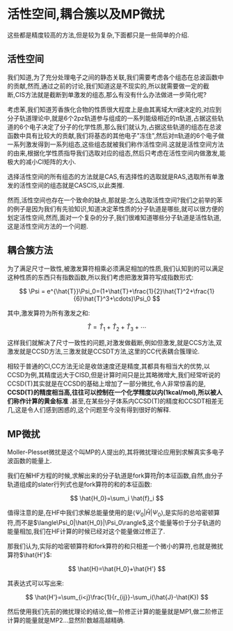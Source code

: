 # 活性空间,耦合簇以及MP微扰

这些都是精度较高的方法,但是较为复杂,下面都只是一些简单的介绍.

## 活性空间

我们知道,为了充分处理电子之间的静态关联,我们需要考虑各个组态在总波函数中的贡献,然而,通过之前的讨论,我们知道这是不现实的,所以就需要做一定的截断,CIS方法就是截断到单激发的组态,那么有没有什么办法做进一步简化呢?

考虑苯,我们知道芳香族化合物的性质很大程度上是由其离域大π键决定的,对应到分子轨道理论中,就是6个2pz轨道参与组成的一系列能级相近的π轨道,占据这些轨道的6个电子决定了分子的化学性质,那么我们就认为,占据这些轨道的组态在总波函数中具有比较大的贡献,我们将基态的其他电子"冻住",然后对π轨道的6个电子做一系列激发得到一系列组态,这些组态就被我们称作活性空间.这就是活性空间方法的由来,根据化学性质指导我们选取对应的组态,然后只考虑在活性空间内做激发,能极大的减小CI矩阵的大小.

选择活性空间的所有组态的方法就是CAS,有选择性的选取就是RAS,选取所有单激发的活性空间的组态就是CASCIS,以此类推.

然而,活性空间也存在一个致命的缺点,那就是:怎么选取活性空间?我们之前举的苯的例子是因为我们有先验知识,知道决定苯性质的分子轨道是哪些,就可以很方便的划定活性空间,然而,面对一个复杂的分子,我们很难知道哪些分子轨道是活性轨道,这是活性空间方法的一个问题.

## 耦合簇方法

为了满足尺寸一致性,被激发算符相乘必须满足相加的性质,我们认知到的可以满足这种性质的东西只有指数函数,所以我们考虑把激发算符写成指数形式:

$$
\Psi = e^{\hat{T}}\Psi_0=(1+\hat{T}+\frac{1}{2}\hat{T}^2+\frac{1}{6}\hat{T}^3+\cdots)\Psi_0
$$

其中,激发算符为所有激发之和:

$$
\hat{T}=\hat{T}_1+\hat{T}_2+\hat{T}_3+\cdots
$$

这样我们就解决了尺寸一致性的问题,对激发做截断,例如但激发,就是CCS方法,双激发就是CCSD方法,三激发就是CCSDT方法,这里的CC代表耦合簇理论.

相较于普通的CI,CC方法无论是收敛速度还是精度,其都具有相当大的优势,以CCSD为例,其精度远大于CISD,但是计算时间只是比其略微增大,我们经常听说的CCSD(T)其实就是在CCSD的基础上增加了一部分微扰,令人非常惊喜的是, **CCSD(T)的精度相当高,往往可以控制在一个化学精度以内(1kcal/mol),所以被人们称作计算的黄金标准** .甚至,在某些分子体系内CCSD(T)的精度和CCSDT相差无几,这是令人们感到困惑的,这个问题至今没有得到很好的解释.

## MP微扰

Moller-Plesset微扰是这个叫MP的人提出的,其将微扰理论应用到求解真实多电子波函数的能量上.

我们在解HF方程的时候,求解出来的分子轨道是fork算符$\hat{f}$的本征函数,自然,由分子轨道组成的slater行列式也是fork算符的和的本征函数:

$$
\hat{H_0}=\sum_i \hat{f}_i
$$

值得注意的是,在HF中我们求解总能量使用的是$\langle\Psi_0|\hat{H}|\Psi_0\rangle$,是实际的总哈密顿算符,而不是$\langle\Psi_0|\hat{H_0}|\Psi_0\rangle$,这个能量等价于分子轨道的能量相加,我们在HF计算的时候已经对这个能量做过修正了.

那我们认为,实际的哈密顿算符和fork算符的和只相差一个微小的算符,也就是微扰算符$\hat{H'}$:

$$
\hat{H}=\hat{H_0}+\hat{H'}
$$

其表达式可以写出来:

$$
\hat{H'}=\sum_{i<j}\frac{1}{r_{ij}}-\sum_i(\hat{J}-\hat{K})
$$

然后使用我们先前的微扰理论的结论,做一阶修正计算的能量就是MP1,做二阶修正计算的能量就是MP2...显然阶数越高越精确.

